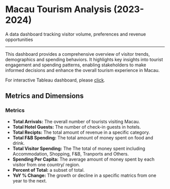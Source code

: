 # Macau Tourism Analysis (2023-2024)
A data dashboard tracking visitor volume, preferences and revenue opportunities
___
This dashboard provides a comprehensive overview of visitor trends, demographics and spending behaviors. It highlights key insights into tourist engagement and spending patterns, enabling stakeholders to make informed decisions and enhance the overall tourism experience in Macau.

For interactive Tableau dashboard, please [click](XXXX).

## Metrics and Dimensions
### Metrics
- **Total Arrivals:** The overall number of tourists visiting Macau.
- **Total Hotel Guests:** The number of check-in guests in hotels.
- **Total Recipts:** The total amount of revenue in a specific category.
- **Total F&B Spending:** The total amount of money spent on food and drink.
- **Total Visitor Spending:** The The total of money spent including Accommodation, Shopping, F&B, Tranports and Others.
- **Spending Per Capita:** The average amount of money spent by each visitor from one country/ region.
- **Percent of Total:** a subset of total.
- **YoY % Change:** The growth or decline in a specific matrics from one year to the next.
